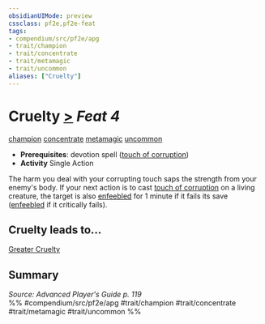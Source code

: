 ```yaml
---
obsidianUIMode: preview
cssclass: pf2e,pf2e-feat
tags:
- compendium/src/pf2e/apg
- trait/champion
- trait/concentrate
- trait/metamagic
- trait/uncommon
aliases: ["Cruelty"]
---
```

# Cruelty  [>](../../rules/core-rulebook/chapter-9-playing-the-game.md#Actions "Single Action") *Feat 4*  
[champion](../../rules/traits/champion.md)  [concentrate](../../rules/traits/concentrate.md)  [metamagic](../../rules/traits/metamagic.md)  [uncommon](../../rules/traits/uncommon.md)  

- **Prerequisites**: devotion spell ([touch of corruption](../spells/touch-of-corruption-apg.md))
- **Activity** Single Action

The harm you deal with your corrupting touch saps the strength from your enemy's body. If your next action is to cast [touch of corruption](../spells/touch-of-corruption-apg.md) on a living creature, the target is also [enfeebled](../../rules/conditions.md#Enfeebled) for 1 minute if it fails its save ([enfeebled](../../rules/conditions.md#Enfeebled) if it critically fails).

## Cruelty leads to...

[Greater Cruelty](greater-cruelty-apg.md)

## Summary

*Source: Advanced Player's Guide p. 119*  
%% #compendium/src/pf2e/apg #trait/champion #trait/concentrate #trait/metamagic #trait/uncommon %%